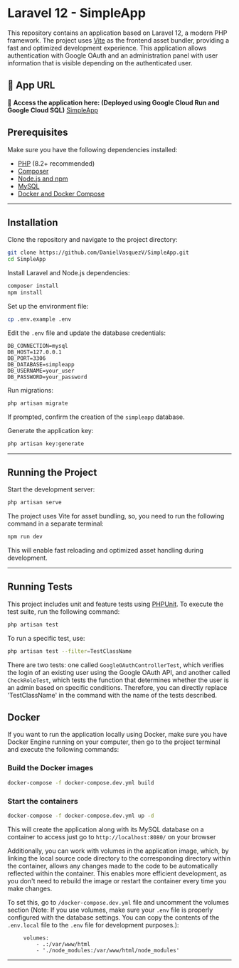 # Laravel 12 - SimpleApp
This repository contains an application based on Laravel 12, a modern PHP framework. The project uses [Vite](https://vitejs.dev/) as the frontend asset bundler, providing a fast and optimized development experience.
This application allows authentication with Google OAuth and an administration panel with user information that is visible depending on the authenticated user.

## 🚀 App URL

🔗 **Access the application here: (Deployed using Google Cloud Run and Google Cloud SQL)** [SimpleApp](https://simpleapp-1080483179099.us-central1.run.app)

## Prerequisites

Make sure you have the following dependencies installed:

- [PHP](https://www.php.net/downloads) (8.2+ recommended)
- [Composer](https://getcomposer.org/)
- [Node.js and npm](https://nodejs.org/)
- [MySQL](https://www.mysql.com/)
- [Docker and Docker Compose](https://www.docker.com/get-started)

---

## Installation

Clone the repository and navigate to the project directory:

```sh
git clone https://github.com/DanielVasquezV/SimpleApp.git
cd SimpleApp
```

Install Laravel and Node.js dependencies:

```sh
composer install
npm install
```

Set up the environment file:

```sh
cp .env.example .env
```

Edit the `.env` file and update the database credentials:

```env
DB_CONNECTION=mysql
DB_HOST=127.0.0.1
DB_PORT=3306
DB_DATABASE=simpleapp
DB_USERNAME=your_user
DB_PASSWORD=your_password
```

Run migrations:

```sh
php artisan migrate
```

If prompted, confirm the creation of the `simpleapp` database.

Generate the application key:

```sh
php artisan key:generate
```

---

## Running the Project

Start the development server:

```sh
php artisan serve
```

The project uses Vite for asset bundling, so, you need to run the following command in a separate terminal:

```sh
npm run dev
```

This will enable fast reloading and optimized asset handling during development.

---

## Running Tests

This project includes unit and feature tests using [PHPUnit](https://phpunit.de/). To execute the test suite, run the following command:

```sh
php artisan test
```

To run a specific test, use:

```sh
php artisan test --filter=TestClassName
```
There are two tests: one called ```GoogleOAuthControllerTest```, which verifies the login of an existing user using the Google OAuth API, and another called ```CheckRoleTest```, which tests the function that determines whether the user is an admin based on specific conditions. Therefore, you can directly replace 'TestClassName' in the command with the name of the tests described.

## Docker

If you want to run the application locally using Docker, make sure you have Docker Engine running on your computer, then go to the project terminal and execute the following commands:

### Build the Docker images

```sh
docker-compose -f docker-compose.dev.yml build
```

### Start the containers

```sh
docker-compose -f docker-compose.dev.yml up -d
```

This will create the application along with its MySQL database on a container to access just go to ```http://localhost:8080/``` on your browser

Additionally, you can work with volumes in the application image, which, by linking the local source code directory to the corresponding directory within the container, allows any changes made to the code to be automatically reflected within the container. This enables more efficient development, as you don't need to rebuild the image or restart the container every time you make changes.

To set this, go to ```/docker-compose.dev.yml``` file and uncomment the volumes section (Note: If you use volumes, make sure your ```.env``` file is properly configured with the database settings. You can copy the contents of the ```.env.local``` file to the ```.env``` file for development purposes.):
```env
     volumes:
         - .:/var/www/html
         - './node_modules:/var/www/html/node_modules'
```
---
